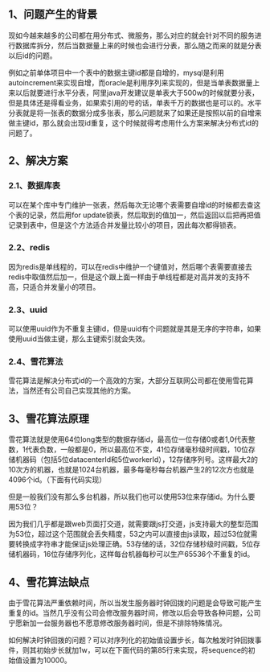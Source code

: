 
## 1、问题产生的背景

现如今越来越多的公司都在用分布式、微服务，那么对应的就会针对不同的服务进行数据库拆分，然后当数据量上来的时候也会进行分表，那么随之而来的就是分表以后id的问题。

例如之前单体项目中一个表中的数据主键id都是自增的，mysql是利用autoincrement来实现自增，而oracle是利用序列来实现的，但是当单表数据量上来以后就要进行水平分表，阿里java开发建议是单表大于500w的时候就要分表，但是具体还是得看业务，如果索引用的号的话，单表千万的数据也是可以的。水平分表就是将一张表的数据分成多张表，那么问题就来了如果还是按照以前的自增来做主键id，那么就会出现id重复，这个时候就得考虑用什么方案来解决分布式id的问题了。

## 2、解决方案

### 2.1、数据库表

可以在某个库中专门维护一张表，然后每次无论哪个表需要自增id的时候都去查这个表的记录，然后用for update锁表，然后取到的值加一，然后返回以后把再把值记录到表中，但是这个方法适合并发量比较小的项目，因此每次都得锁表。

### 2.2、redis

因为redis是单线程的，可以在redis中维护一个键值对，然后哪个表需要直接去redis中取值然后加一，但是这个跟上面一样由于单线程都是对高并发的支持不高，只适合并发量小的项目。

### 2.3、uuid

可以使用uuid作为不重复主键id，但是uuid有个问题就是其是无序的字符串，如果使用uuid当做主键，那么主键索引就会失效。

### 2.4、雪花算法

雪花算法是解决分布式id的一个高效的方案，大部分互联网公司都在使用雪花算法，当然还有公司自己实现其他的方案。


## 3、雪花算法原理

雪花算法就是使用64位long类型的数据存储id，最高位一位存储0或者1,0代表整数，1代表负数，一般都是0，所以最高位不变，41位存储毫秒级时间戳，10位存储机器码（包括5位datacenterId和5位workerId），12存储序列号。这样最大2的10次方的机器，也就是1024台机器，最多每毫秒每台机器产生2的12次方也就是4096个id。（下面有代码实现）

但是一般我们没有那么多台机器，所以我们也可以使用53位来存储id。为什么要用53位？

因为我们几乎都是跟web页面打交道，就需要跟js打交道，js支持最大的整型范围为53位，超过这个范围就会丢失精度，53之内可以直接由js读取，超过53位就需要转换成字符串才能保证js处理正确。53存储的话，32位存储秒级时间戳，5位存储机器码，16位存储序列化，这样每台机器每秒可以生产65536个不重复的id。

## 4、雪花算法缺点

由于雪花算法严重依赖时间，所以当发生服务器时钟回拨的问题是会导致可能产生重复的id。当然几乎没有公司会修改服务器时间，修改以后会导致各种问题，公司宁愿新加一台服务器也不愿意修改服务器时间，但是不排除特殊情况。

如何解决时钟回拨的问题？可以对序列化的初始值设置步长，每次触发时钟回拨事件，则其初始步长就加1w，可以在下面代码的第85行来实现，将sequence的初始值设置为10000。